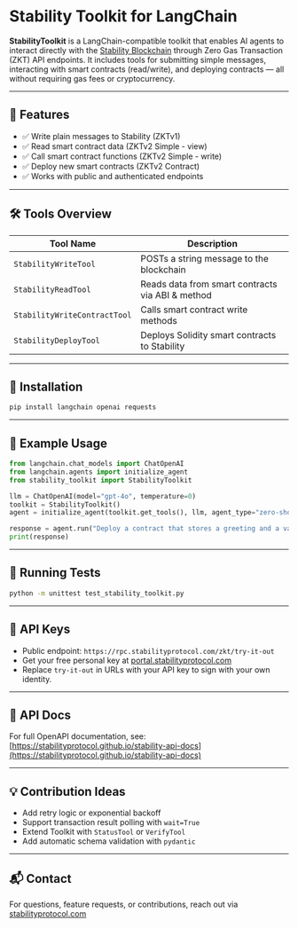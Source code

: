 # Stability Toolkit for LangChain

**StabilityToolkit** is a LangChain-compatible toolkit that enables AI agents to interact directly with the [Stability Blockchain](https://stabilityprotocol.com) through Zero Gas Transaction (ZKT) API endpoints. It includes tools for submitting simple messages, interacting with smart contracts (read/write), and deploying contracts — all without requiring gas fees or cryptocurrency.

---

## 🚀 Features

* ✅ Write plain messages to Stability (ZKTv1)
* ✅ Read smart contract data (ZKTv2 Simple - view)
* ✅ Call smart contract functions (ZKTv2 Simple - write)
* ✅ Deploy new smart contracts (ZKTv2 Contract)
* ✅ Works with public and authenticated endpoints

---

## 🛠 Tools Overview

| Tool Name                    | Description                                      |
| ---------------------------- | ------------------------------------------------ |
| `StabilityWriteTool`         | POSTs a string message to the blockchain         |
| `StabilityReadTool`          | Reads data from smart contracts via ABI & method |
| `StabilityWriteContractTool` | Calls smart contract write methods               |
| `StabilityDeployTool`        | Deploys Solidity smart contracts to Stability    |

---

## 🧱 Installation

```bash
pip install langchain openai requests
```

---

## 🧪 Example Usage

```python
from langchain.chat_models import ChatOpenAI
from langchain.agents import initialize_agent
from stability_toolkit import StabilityToolkit

llm = ChatOpenAI(model="gpt-4o", temperature=0)
toolkit = StabilityToolkit()
agent = initialize_agent(toolkit.get_tools(), llm, agent_type="zero-shot-react-description")

response = agent.run("Deploy a contract that stores a greeting and a value")
print(response)
```

---

## 🧪 Running Tests

```bash
python -m unittest test_stability_toolkit.py
```

---

## 🔐 API Keys

* Public endpoint: `https://rpc.stabilityprotocol.com/zkt/try-it-out`
* Get your free personal key at [portal.stabilityprotocol.com](https://portal.stabilityprotocol.com)
* Replace `try-it-out` in URLs with your API key to sign with your own identity.

---

## 📄 API Docs

For full OpenAPI documentation, see:
[https://stabilityprotocol.github.io/stability-api-docs](https://stabilityprotocol.github.io/stability-api-docs)

---

## 💡 Contribution Ideas

* Add retry logic or exponential backoff
* Support transaction result polling with `wait=True`
* Extend Toolkit with `StatusTool` or `VerifyTool`
* Add automatic schema validation with `pydantic`

---

## 📬 Contact

For questions, feature requests, or contributions, reach out via [stabilityprotocol.com](https://stabilityprotocol.com)
